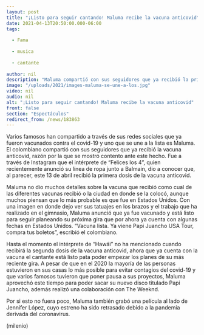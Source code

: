 ```yaml
---
layout: post
title: "¡Listo para seguir cantando! Maluma recibe la vacuna anticovid"
date: 2021-04-13T20:50:00.000-06:00
tags:
  
  - Fama
  
  - musica
  
  - cantante
  
author: nil
description: "Maluma compartió con sus seguidores que ya recibió la primera dosis de la vacuna anticovid. "
image: "/uploads/2021/images-maluma-se-une-a-los.jpg"
video: nil
audio: nil
alt: "¡Listo para seguir cantando! Maluma recibe la vacuna anticovid"
front: false
section: "Espectáculos"
redirect_from: /news/183863
---
```


Varios famosos han compartido a través de sus redes sociales que ya fueron vacunados contra el covid-19 y uno que se une a la lista es Maluma. El colombiano compartió con sus seguidores que ya recibió la vacuna anticovid, razón por la que se mostró contento ante este hecho. Fue a través de Instagram que el intérprete de “Felices los 4”, quien recientemente anunció su línea de ropa junto a Balmain, dio a conocer que, al parecer, este 13 de abril recibió la primera dosis de la vacuna anticovid.

Maluma no dio muchos detalles sobre la vacuna que recibió como cual de las diferentes vacunas recibió o la ciudad en donde se la colocó, aunque muchos piensan que lo más probable es que fue en Estados Unidos. Con una imagen en donde dejo ver sus tatuajes en los brazos y el trabajo que ha realizado en el gimnasio, Maluma anunció que ya fue vacunado y está listo para seguir planeando su próxima gira que por ahora ya cuenta con algunas fechas en Estados Unidos. “Vacuna lista. Ya viene Papi Juancho USA Tour, compra tus boletos”, escribió el colombiano. 

Hasta el momento el intérprete de “Hawái” no ha mencionado cuando recibirá la segunda dosis de la vacuna anticovid, ahora que ya cuenta con la vacuna el cantante está listo pata poder empezar los planes de su más reciente gira. A pesar de que en el 2020 la mayoría de las personas estuvieron en sus casas lo más posible para evitar contagios del covid-19 y que varios famosos tuvieron que poner pausa a sus proyectos, Maluma aprovechó este tiempo para poder sacar su nuevo disco titulado Papi Juancho, además realizó una colaboración con The Weeknd. 

Por si esto no fuera poco, Maluma también grabó una película al lado de Jennifer López, cuyo estreno ha sido retrasado debido a la pandemia derivada del coronavirus. 

(milenio)